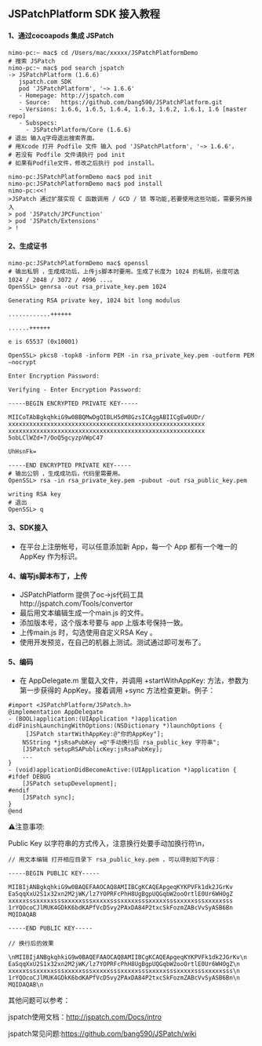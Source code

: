 ## JSPatchPlatform SDK 接入教程

#### 1、通过cocoapods 集成 JSPatch

```
nimo-pc:~ mac$ cd /Users/mac/xxxxx/JSPatchPlatformDemo 
# 搜索 JSPatch
nimo-pc:~ mac$ pod search jspatch
-> JSPatchPlatform (1.6.6)
   jspatch.com SDK
   pod 'JSPatchPlatform', '~> 1.6.6'
   - Homepage: http://jspatch.com
   - Source:   https://github.com/bang590/JSPatchPlatform.git
   - Versions: 1.6.6, 1.6.5, 1.6.4, 1.6.3, 1.6.2, 1.6.1, 1.6 [master repo]
   - Subspecs:
     - JSPatchPlatform/Core (1.6.6)
# 退出 输入q字母退出搜索界面。
# 用Xcode 打开 Podfile 文件 输入 pod 'JSPatchPlatform', '~> 1.6.6'，
# 若没有 Podfile 文件请执行 pod init
# 如果有Podfile文件，修改之后执行 pod install。

nimo-pc:JSPatchPlatformDemo mac$ pod init
nimo-pc:JSPatchPlatformDemo mac$ pod install
nimo-pc:<<!
>JSPatch 通过扩展实现 C 函数调用 / GCD / 锁 等功能,若要使用这些功能，需要另外接入
> pod 'JSPatch/JPCFunction'
> pod 'JSPatch/Extensions'
> !
```

#### 2、生成证书

```
nimo-pc:JSPatchPlatformDemo mac$ openssl
# 输出私钥 ，生成成功后，上传js脚本时要用。生成了长度为 1024 的私钥，长度可选 1024 / 2048 / 3072 / 4096 ...。
OpenSSL> genrsa -out rsa_private_key.pem 1024

Generating RSA private key, 1024 bit long modulus

............++++++

......++++++

e is 65537 (0x10001)

OpenSSL> pkcs8 -topk8 -inform PEM -in rsa_private_key.pem -outform PEM –nocrypt

Enter Encryption Password:

Verifying - Enter Encryption Password:

-----BEGIN ENCRYPTED PRIVATE KEY-----

MIICoTAbBgkqhkiG9w0BBQMwDgQIBLH5dM8GzsICAggABIICgEw0UDr/
xxxxxxxxxxxxxxxxxxxxxxxxxxxxxxxxxxxxxxxxxxxxxxxxxxxxxxxx
xxxxxxxxxxxxxxxxxxxxxxxxxxxxxxxxxxxxxxxxxxxxxxxxxxxxxxxx
5obLClWZd+7/OoQ5gcyzpVWpC47

UhHsnFk=

-----END ENCRYPTED PRIVATE KEY-----
# 输出公钥 ，生成成功后，代码里需要用。
OpenSSL> rsa -in rsa_private_key.pem -pubout -out rsa_public_key.pem

writing RSA key
# 退出
OpenSSL> q
```

#### 3、SDK接入

- 在平台上注册帐号，可以任意添加新 App，每一个 App 都有一个唯一的 AppKey 作为标识。

#### 4、编写js脚本布丁，上传

- JSPatchPlatform 提供了oc->js代码工具http://jspatch.com/Tools/convertor
- 最后用文本编辑生成一个main.js 的文件。
- 添加版本号，这个版本号要与 app 上版本号保持一致。
- 上传main.js 时，勾选使用自定义RSA Key 。
- 使用开发预览，在自己的机器上测试。测试通过即可发布了。


#### 5、编码

- 在 AppDelegate.m 里载入文件，并调用 +startWithAppKey: 方法，参数为第一步获得的 AppKey。接着调用 +sync 方法检查更新。例子：

```
#import <JSPatchPlatform/JSPatch.h>
@implementation AppDelegate
- (BOOL)application:(UIApplication *)application didFinishLaunchingWithOptions:(NSDictionary *)launchOptions {
     [JSPatch startWithAppKey:@"你的AppKey"];
    NSString *jsRsaPubKey =@"手动换行后 rsa_public_key 字符串";
    [JSPatch setupRSAPublicKey:jsRsaPubKey];
    ...
}
- (void)applicationDidBecomeActive:(UIApplication *)application {
#ifdef DEBUG
    [JSPatch setupDevelopment];
#endif
    [JSPatch sync];
}
@end
```



⚠️注意事项:

Public Key 以字符串的方式传入，注意换行处要手动加换行符\n，

```
// 用文本编辑 打开相应目录下 rsa_public_key.pem ，可以得到如下内容：

-----BEGIN PUBLIC KEY-----

MIIBIjANBgkqhkiG9w0BAQEFAAOCAQ8AMIIBCgKCAQEApgeqKYKPVFk1dk2JGrKv
EaSqqXxU2S1x32xn2M2jWK/lz7YOPRFcPhH8UgBgpUQGqbW2ooOrtlE0Ur6WHOgZ
xxxxxsssxxxxxsssxxxxxsssxxxxxsssxxxxxsssxxxxxsssxxxxxsssxxxxxsss
1rYQOcoCJlMUK4GDkK6bdKAPfVcD5vy2PAxDA84P2txcSkFozmZABcVvSyASB6Bn
MQIDAQAB

-----END PUBLIC KEY-----

// 换行后的效果

\nMIIBIjANBgkqhkiG9w0BAQEFAAOCAQ8AMIIBCgKCAQEApgeqKYKPVFk1dk2JGrKv\n
EaSqqXxU2S1x32xn2M2jWK/lz7YOPRFcPhH8UgBgpUQGqbW2ooOrtlE0Ur6WHOgZ\n
xxxxxsssxxxxxsssxxxxxsssxxxxxsssxxxxxsssxxxxxsssxxxxxsssxxxxxsss\n
1rYQOcoCJlMUK4GDkK6bdKAPfVcD5vy2PAxDA84P2txcSkFozmZABcVvSyASB6Bn\n
MQIDAQAB\n

```

其他问题可以参考：

 jspatch使用文档：http://jspatch.com/Docs/intro

jspatch常见问题:https://github.com/bang590/JSPatch/wiki